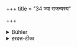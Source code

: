 +++
title = "34 ज्या राजन्यस्य"

+++

<details><summary>Bühler</summary>

34. A bowstring (should be the girdle) of a Kṣatriya,
</details>

<details><summary>हरदत्त-टीका</summary>

## सूत्रम्
ज्या राजन्यस्य ॥ ३४॥
### टिप्पनी
स्पष्टम् ॥३४॥
</details>
